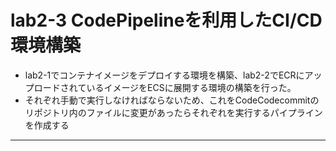 # lab2-3 CodePipelineを利用したCI/CD環境構築
- lab2-1でコンテナイメージをデプロイする環境を構築、lab2-2でECRにアップロードされているイメージをECSに展開する環境の構築を行った。
- それぞれ手動で実行しなければならないため、これをCodeCodecommitのリポジトリ内のファイルに変更があったらそれぞれを実行するパイプラインを作成する

---
